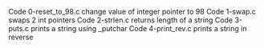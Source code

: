 Code 0-reset_to_98.c change value of integer pointer to 98
Code 1-swap.c swaps 2 int pointers
Code 2-strlen.c returns length of a string
Code 3-puts.c prints a string using _putchar
Code 4-print_rev.c prints a string in reverse
